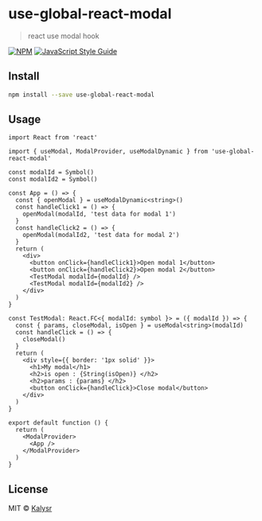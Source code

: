 # use-global-react-modal

> react use modal hook

[![NPM](https://img.shields.io/npm/v/use-global-react-modal.svg)](https://www.npmjs.com/package/use-global-react-modal) [![JavaScript Style Guide](https://img.shields.io/badge/code_style-standard-brightgreen.svg)](https://standardjs.com)

## Install

```bash
npm install --save use-global-react-modal
```

## Usage

```tsx
import React from 'react'

import { useModal, ModalProvider, useModalDynamic } from 'use-global-react-modal'

const modalId = Symbol()
const modalId2 = Symbol()

const App = () => {
  const { openModal } = useModalDynamic<string>()
  const handleClick1 = () => {
    openModal(modalId, 'test data for modal 1')
  }
  const handleClick2 = () => {
    openModal(modalId2, 'test data for modal 2')
  }
  return (
    <div>
      <button onClick={handleClick1}>Open modal 1</button>
      <button onClick={handleClick2}>Open modal 2</button>
      <TestModal modalId={modalId} />
      <TestModal modalId={modalId2} />
    </div>
  )
}

const TestModal: React.FC<{ modalId: symbol }> = ({ modalId }) => {
  const { params, closeModal, isOpen } = useModal<string>(modalId)
  const handleClick = () => {
    closeModal()
  }
  return (
    <div style={{ border: '1px solid' }}>
      <h1>My modal</h1>
      <h2>is open : {String(isOpen)} </h2>
      <h2>params : {params} </h2>
      <button onClick={handleClick}>Close modal</button>
    </div>
  )
}

export default function () {
  return (
    <ModalProvider>
      <App />
    </ModalProvider>
  )
}

```

## License

MIT © [Kalysr](https://github.com/Kalysr)
